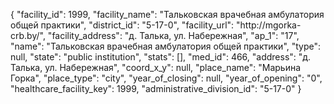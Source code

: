 {
    "facility_id": 1999,
    "facility_name": "Тальковская врачебная амбулатория общей практики",
    "district_id": "5-17-0",
    "facility_url": "http:\/\/mgorka-crb.by\/",
    "facility_address": "д. Талька, ул. Набережная",
    "ap_1": "17",
    "name": "Тальковская врачебная амбулатория общей практики",
    "type": null,
    "state": "public institution",
    "stats": [],
    "med_id": 466,
    "address": "д. Талька, ул. Набережная",
    "coord_x_y": null,
    "place_name": "Марьина Горка",
    "place_type": "city",
    "year_of_closing": null,
    "year_of_opening": "0",
    "healthcare_facility_key": 1999,
    "administrative_division_id": "5-17-0"
}